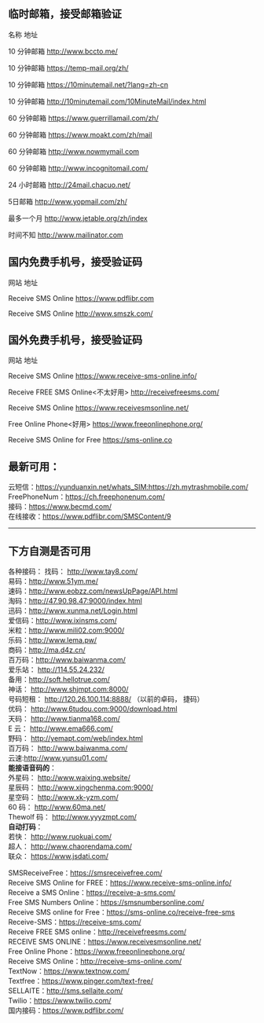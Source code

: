 
## 临时邮箱，接受邮箱验证
名称
地址

10 分钟邮箱
http://www.bccto.me/

10 分钟邮箱
https://temp-mail.org/zh/

10 分钟邮箱
https://10minutemail.net/?lang=zh-cn

10 分钟邮箱
http://10minutemail.com/10MinuteMail/index.html

60 分钟邮箱
https://www.guerrillamail.com/zh/

60 分钟邮箱
https://www.moakt.com/zh/mail

60 分钟邮箱
http://www.nowmymail.com

60 分钟邮箱
http://www.incognitomail.com/

24 小时邮箱
http://24mail.chacuo.net/

5日邮箱
http://www.yopmail.com/zh/

最多一个月
http://www.jetable.org/zh/index

时间不知
http://www.mailinator.com


## 国内免费手机号，接受验证码
网站
地址

Receive SMS Online
https://www.pdflibr.com

Receive SMS Online
http://www.smszk.com/



## 国外免费手机号，接受验证码
网站
地址

Receive SMS Online
https://www.receive-sms-online.info/

Receive FREE SMS Online<不太好用>
http://receivefreesms.com/

Receive SMS Online
https://www.receivesmsonline.net/

Free Online Phone<好用>
https://www.freeonlinephone.org/

Receive SMS Online for Free
https://sms-online.co



## 最新可用：
云短信：https://yunduanxin.net/whats_SIM:https://zh.mytrashmobile.com/  
FreePhoneNum：https://ch.freephonenum.com/  
接码：https://www.becmd.com/  
在线接收：https://www.pdflibr.com/SMSContent/9  

----------------------------------------------------------------

## 下方自测是否可用

各种接码：
找码： http://www.tay8.com/  
易码：http://www.51ym.me/  
速码：http://www.eobzz.com/newsUpPage/API.html  
淘码：http://47.90.98.47:9000/index.html  
迅码：http://www.xunma.net/Login.html  
爱信码：http://www.ixinsms.com/  
米粒：http://www.mili02.com:9000/  
乐码：http://www.lema.pw/  
商码：http://ma.d4z.cn/  
百万码：http://www.baiwanma.com/  
爱乐站： http://114.55.24.232/  
备用：http://soft.hellotrue.com/  
神话： http://www.shjmpt.com:8000/  
号码短租： http://120.26.100.114:8888/ （以前的卓码， 捷码）  
优码： http://www.6tudou.com:9000/download.html  
天码： http://www.tianma168.com/  
E 云： http://www.ema666.com/  
野码： http://yemapt.com/web/index.html  
百万码： http://www.baiwanma.com/  
云速:http://www.yunsu01.com/  
**能接语音码的**：  
外星码： http://www.waixing.website/  
星辰码： http://www.xingchenma.com:9000/  
星空码： http://www.xk-yzm.com/  
60 码： http://www.60ma.net/  
Thewolf 码： http://www.yyyzmpt.com/  
**自动打码**：  
若快： http://www.ruokuai.com/  
超人： http://www.chaorendama.com/  
联众： https://www.jsdati.com/  

SMSReceiveFree：https://smsreceivefree.com/  
Receive SMS Online for FREE：https://www.receive-sms-online.info/  
Receive a SMS Online：https://receive-a-sms.com/  
Free SMS Numbers Online：https://smsnumbersonline.com/  
Receive SMS online for Free：https://sms-online.co/receive-free-sms  
Receive-SMS：https://receive-sms.com/  
Receive FREE SMS online：http://receivefreesms.com/  
RECEIVE SMS ONLINE：https://www.receivesmsonline.net/  
Free Online Phone：https://www.freeonlinephone.org/  
Receive SMS Online：http://receive-sms-online.com/  
TextNow：https://www.textnow.com/  
Textfree：https://www.pinger.com/text-free/  
SELLAITE：http://sms.sellaite.com/  
Twilio：https://www.twilio.com/  
国内接码：https://www.pdflibr.com/  